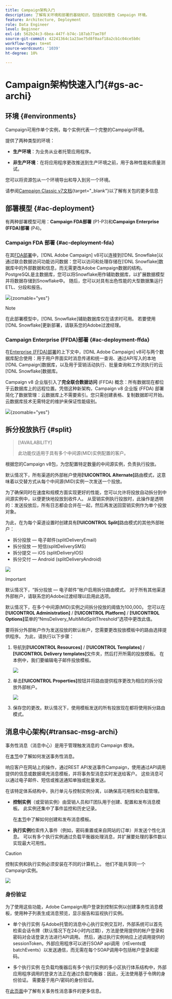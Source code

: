 ```yaml
---
title: Campaign架构入门
description: 了解有关环境和部署的基础知识，包括如何报告 Campaign 环境。
feature: Architecture, Deployment
role: Data Engineer
level: Beginner
exl-id: 562b24c3-6bea-447f-b74c-187ab77ae78f
source-git-commit: 42241364c1a23ae75d8f0aaf18a2cb1c04ce5b0c
workflow-type: tm+mt
source-wordcount: '1039'
ht-degree: 10%

---
```


# Campaign架构快速入门{#gs-ac-archi}

## 环境 {#environments}

Campaign可用作单个实例，每个实例代表一个完整的Campaign环境。

提供了两种类型的环境：

* **生产环境**：为业务从业者托管应用程序。

* **非生产环境**：在将应用程序更改推送到生产环境之前，用于各种性能和质量测试。

您可以将资源包从一个环境导出和导入到另一个环境。

请参阅[Campaign Classic v7文档](https://experienceleague.adobe.com/docs/campaign-classic/using/getting-started/administration-basics/working-with-data-packages.html?lang=zh-Hans){target="_blank"}以了解有关包的更多信息

## 部署模型 {#ac-deployment}

有两种部署模型可用：**Campaign FDA部署** (P1-P3)和&#x200B;**Campaign Enterprise (FFDA)部署** (P4)。

### Campaign FDA 部署 {#ac-deployment-fda}

在其[FDA部署](fda-deployment.md)中，[!DNL Adobe Campaign] v8可以连接到[!DNL Snowflake]以通过联合数据访问功能访问数据：您可以访问和处理存储在[!DNL Snowflake]数据库中的外部数据和信息，而无需更改Adobe Campaign数据的结构。 PostgreSQL是主数据库，您可以将Snowflake用作辅助数据库，以扩展数据模型并将数据存储到Snowflake中。 随后，您可以对具有出色性能的大型数据集运行ETL、分段和报告。


![](assets/P1-P3-architecture.png){zoomable="yes"}

>[!NOTE]
>
>在此部署模型中，[!DNL Snowflake]辅助数据库仅在请求时可用。 若要使用[!DNL Snowflake]更新部署，请联系您的Adobe过渡经理。
>

### Campaign Enterprise (FFDA)部署 {#ac-deployment-ffda}

在[Enterprise (FFDA)部署](enterprise-deployment.md)的上下文中，[!DNL Adobe Campaign] v8可与两个数据库配合使用：用于用户界面实时消息传递和统一查询、通过API写入的本地[!DNL Campaign]数据库，以及用于营销活动执行、批量查询和工作流执行的云[!DNL Snowflake]数据库。

Campaign v8 企业版引入了&#x200B;**完全联合数据访问** (FFDA) 概念：所有数据现在都位于云数据库上的远程位置。凭借这种新架构，Campaign v8 企业版 (FFDA) 部署简化了数据管理：云数据库上不需要索引。您只需创建表格、复制数据即可开始。云数据库技术无需特定的维护来保证性能级别。

![](assets/P4-architecture.png){zoomable="yes"}


## 拆分投放执行 {#split}

>[!AVAILABILITY]
>
>此功能仅适用于具有多个中间源(MID)实例配置的客户。

根据您的Campaign v8包，为您配置特定数量的中间源实例，负责执行投放。

默认情况下，所有渠道的外部帐户使用&#x200B;**[!UICONTROL Alternate]**&#x200B;路由模式，这意味着以交替方式从每个中间源(MID)实例一次发送一个投放。

为了确保同时在速度和规模方面实现更好的性能，您可以允许将投放自动拆分到中间源实例中，以便更快地投放到收件人。 从营销实例执行投放时，此操作是透明的：发送投放后，所有日志都会合并在一起，然后再发送回营销实例作为单个投放对象。

为此，在为每个渠道设置时创建具有&#x200B;**[!UICONTROL Split]**&#x200B;路由模式的其他外部帐户：

* 拆分投放 — 电子邮件(splitDeliveryEmail)
* 拆分投放 — 短信(splitDeliverySMS)
* 拆分提交 — iOS (splitDeliveryIOS)
* 拆分交付 — Android (splitDeliveryAndroid)

![](assets/splitted-delivery.png)

>[!IMPORTANT]
>
>默认情况下，“拆分投放 — 电子邮件”帐户启用拆分路由模式。 对于所有其他渠道外部帐户，请联系您的Adobe过渡经理以启用此选项。
>
>默认情况下，在多个中间源(MID)实例之间拆分投放的阈值为100,000。 您可以在&#x200B;**[!UICONTROL Administration]** / **[!UICONTROL Platform]** / **[!UICONTROL Options]**&#x200B;菜单的“NmsDelivery_MultiMidSplitThreshold”选项中更改此值。

要将拆分外部帐户作为发送投放的默认帐户，您需要更改投放模板中的路由选择提供程序。 为此，请执行以下步骤：

1. 导航到&#x200B;**[!UICONTROL Resources]** / **[!UICONTROL Templates]** / **[!UICONTROL Delivery templates]**&#x200B;文件夹，然后打开所需的投放模板。 在本例中，我们要编辑电子邮件投放模板。

   ![](assets/split-default-list.png)

1. 单击&#x200B;**[!UICONTROL Properties]**&#x200B;按钮并将路由提供程序更改为相应的拆分投放外部帐户。

   ![](assets/split-default-delivery.png)

1. 保存您的更改。默认情况下，使用模板发送的所有投放现在都将使用拆分路由模式。

<!--In addition, you can select split external accounts as the default routing provider for all future delivery templates. To do this, change the value of the **[!UICONTROL xtkoption NmsBroadcast_DefaultProvider]** option to the name of the split account.

![](assets/split-default-options.png) -->

## 消息中心架构{#transac-msg-archi}

事务性消息（消息中心）是用于管理触发消息的 Campaign 模块。

在[本节](../send/transactional.md)中了解如何发送事务性消息。

响应客户在网站上的操作，通过REST API发送事件Campaign，使用通过API调用提供的信息或数据填充消息模板，并将事务型消息实时发送给客户。 这些消息可以通过电子邮件、短信或推送通知单独或批量发送。

在该特定体系结构中，执行单元与控制实例分离，以确保高可用性和负载管理。

* **控制实例**（或营销实例）由营销人员和IT团队用于创建、配置和发布消息模板。 此实例还集中了事件监控和历史记录。

  在[本节](../send/transactional.md)中了解如何创建和发布消息模板。

* **执行实例**&#x200B;检索传入事件（例如，密码重置或来自网站的订单）并发送个性化消息。 可以有多个执行实例通过负载平衡器处理消息，并扩展要处理的事件数以实现最大可用性。

>[!CAUTION]
>
>控制实例和执行实例必须安装在不同的计算机上。 他们不能共享同一个Campaign实例。

![](assets/messagecenter_diagram.png)

### 身份验证

为了使用这些功能，Adobe Campaign用户登录到控制实例以创建事务性消息模板，使用种子列表生成消息预览，显示报告和监视执行实例。

* 单个执行实例
与Adobe托管的消息中心执行实例交互时，外部系统可以首先检索会话令牌（默认情况下在24小时内过期），方法是使用提供的帐户登录和密码对会话登录方法进行API调用。
然后，通过执行实例响应上述调用提供的sessionToken，外部应用程序可以进行SOAP api调用（rtEvents或batchEvents）以发送通信，而无需在每个SOAP调用中包括帐户登录和密码。

* 多个执行实例
在负载均衡器后有多个执行实例的多小区执行体系结构中，外部应用程序调用的登录方法正在通过负载均衡器：因此，无法使用基于令牌的身份验证。 需要基于用户/密码的身份验证。

在[此页面](../send/event-processing.md)中了解有关事务性消息事件的更多信息。
